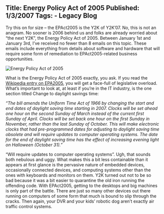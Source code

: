 Title: Energy Policy Act of 2005
Published: 1/3/2007
Tags:
    - Legacy Blog
---
Try this on for size – the EPAct2005 is the Y2K of Y2K’07. No, this is not an anagram. No sooner is 2006 behind us and folks are already worried about “the next Y2K”, the Energy Policy Act of 2005. Between January 1st and January 3rd, I’ve received no fewer than 8 emails on this topic. These emails include everything from details about software and hardware that will require some form of remediation to EPAct2005-related business opportunities.

![Energy Policy Act of 2005](https://s3.amazonaws.com/s3.beckshome.com/20070103-Energy-Policy-Act-Of-2005.gif)

What is the Energy Policy Act of 2005 exactly, you ask. If you read the [Wikipedia entry on EPA2005](https://en.wikipedia.org/wiki/Energy_Policy_Act_of_2005), you will get a face-full of legislative overload. What’s important to look at, at least if you’re in the IT industry, is the one section titled Change to daylight savings time:

<i>“The bill amends the Uniform Time Act of 1966 by changing the start and end dates of daylight saving time starting in 2007. Clocks will be set ahead one hour on the second Sunday of March instead of the current first Sunday of April. Clocks will be set back one hour on the first Sunday in November, rather than the last Sunday of October. This will make electronic clocks that had pre-programmed dates for adjusting to daylight saving time obsolete and will require updates to computer operating systems. The date for the end of daylight saving time has the effect of increasing evening light on Halloween (October 31).”</i>

“Will require updates to computer operating systems”. Ugh, that sounds both nebulous and uggy. What makes this a bit less containable than it appears at first glance is the pervasive nature of embedded devices, occasionally connected devices, and computing systems other than the ones with keyboards and monitors on them. Y2K turned out not to be so bad because it was a bit easier to quarantine the old iron running the offending code. With EPAct2005, getting to the desktops and big machines is only part of the battle. There are just so many other devices out there running on computers of some form that much is bound to slip through the cracks. Then again, your DVR and your kids’ robotic dog aren’t exactly air traffic control systems.